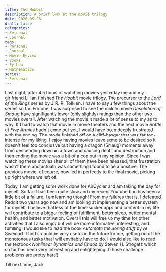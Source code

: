 ```yaml
---
title: The Hobbit
description: A brief look at the movie trilogy
date: 2020-05-26
draft: false
categories: 
- Personal
- Journal
tags:
- Personal
- Journal
- Movie Review
- Books
- Python
- Mathematics
series: 
- Personal
---
```


Last night, after 4.5 hours of watching movies yesterday me and my girlfriend Lillian finished *The Hobbit* movie trilogy. The precursor to the *Lord of the Rings* series by J. R. R. Tolkien. I have to say a few things about the series so far. For one, I was surprised to see the middle movie *Desolation of Smaug* have signifigantly lower (only slightly) ratings than the other two movies overall. After watching the movie it made a lot of sense to my as to why. If I had to watch that movie in movie theaters and the next movie *Battle of Five Armies* hadn't come out yet, I would have been deeply frustrated with the ending. The movie finished off on a cliff-hanger that was far too-intense for my liking. I enjoy having movies leave some to be desired so it doesn't feel too conclusive but having a dragon (Smaug) moments away from descending down on a town and causing death and destruction and then ending the movie was a bit of a cop out in my opinion. Since I was watching these movies after all of them have been released, that frustration wasn't there and actually was something I found to be a positive. The previous movie, of course, now led in perfectly to the final movie, picking up right where we left off.

Today, I am getting some work done for AirCycler and am taking the day for myself. So far it has been quite slow and my recent Youtube ban has been a little bit of a failure. I am learning though! From my failures that is. I defeated Reddit two years ago now and am looking at implementing a better system for myself. I believe that less of the time-sucker apps and content in my life will contribute to a bigger feeling of fulfillment, better sleep, better mental health, and better motivation. Overall this will free up my time for other activities that I also enjoy but will be more informative, interesting, and fulfilling. I would like to read the book *Automate the Boring stuff* by Al Sweigart. I find it could be very useful in the future for me, getting rid of the monotonous tasks that I will envitably have to do. I would also like to read the textbook *Nonlinear Dynamics and Chaos* by Steven H. Strogatz which so far has been very interesting and enlightening. (Those challenge problems are pretty hard!)

Till next time,
Jack
